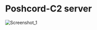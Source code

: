 # Poshcord-C2 server

![Screenshot_1](https://github.com/user-attachments/assets/49e1df75-20da-44c2-90d2-d71df4006636)
